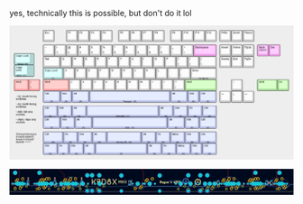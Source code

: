 yes, technically this is possible, but don't do it lol

![layout pics](keyboard-layout.png)

![bottom row pics](bottom-row.png)